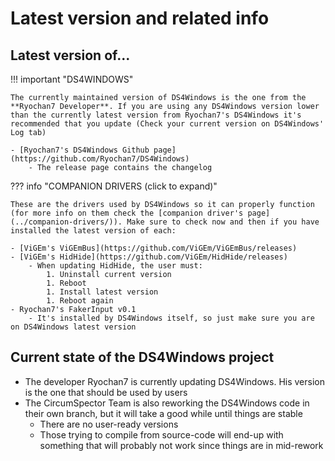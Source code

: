 # Latest version and related info

## Latest version of...

!!! important "DS4WINDOWS"

    The currently maintained version of DS4Windows is the one from the **Ryochan7 Developer**. If you are using any DS4Windows version lower than the currently latest version from Ryochan7's DS4Windows it's recommended that you update (Check your current version on DS4Windows' Log tab)

    - [Ryochan7's DS4Windows Github page](https://github.com/Ryochan7/DS4Windows)
        - The release page contains the changelog


??? info "COMPANION DRIVERS (click to expand)"

    These are the drivers used by DS4Windows so it can properly function (for more info on them check the [companion driver's page](../companion-drivers/)). Make sure to check now and then if you have installed the latest version of each:

    - [ViGEm's ViGEmBus](https://github.com/ViGEm/ViGEmBus/releases)
    - [ViGEm's HidHide](https://github.com/ViGEm/HidHide/releases)
        - When updating HidHide, the user must:
            1. Uninstall current version
            1. Reboot
            1. Install latest version
            1. Reboot again
    - Ryochan7's FakerInput v0.1
        - It's installed by DS4Windows itself, so just make sure you are on DS4Windows latest version

## Current state of the DS4Windows project

- The developer Ryochan7 is currently updating DS4Windows. His version is the one that should be used by users
- The  CircumSpector Team is also reworking the DS4Windows code in their own branch, but it will take a good while until things are stable
    - There are no user-ready versions
    - Those trying to compile from source-code will end-up with something that will probably not work since things are in mid-rework

